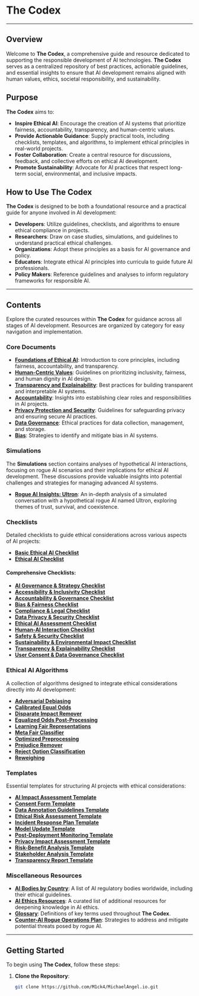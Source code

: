 # The Codex

---

## Overview

Welcome to **The Codex**, a comprehensive guide and resource dedicated to supporting the responsible development of AI technologies. **The Codex** serves as a centralized repository of best practices, actionable guidelines, and essential insights to ensure that AI development remains aligned with human values, ethics, societal responsibility, and sustainability.

## Purpose

**The Codex** aims to:

- **Inspire Ethical AI**: Encourage the creation of AI systems that prioritize fairness, accountability, transparency, and human-centric values.
- **Provide Actionable Guidance**: Supply practical tools, including checklists, templates, and algorithms, to implement ethical principles in real-world projects.
- **Foster Collaboration**: Create a central resource for discussions, feedback, and collective efforts on ethical AI development.
- **Promote Sustainability**: Advocate for AI practices that respect long-term social, environmental, and inclusive impacts.

## How to Use The Codex

**The Codex** is designed to be both a foundational resource and a practical guide for anyone involved in AI development:

- **Developers**: Utilize guidelines, checklists, and algorithms to ensure ethical compliance in projects.
- **Researchers**: Draw on case studies, simulations, and guidelines to understand practical ethical challenges.
- **Organizations**: Adopt these principles as a basis for AI governance and policy.
- **Educators**: Integrate ethical AI principles into curricula to guide future AI professionals.
- **Policy Makers**: Reference guidelines and analyses to inform regulatory frameworks for responsible AI.

---

## Contents

Explore the curated resources within **The Codex** for guidance across all stages of AI development. Resources are organized by category for easy navigation and implementation.

### Core Documents

- **[Foundations of Ethical AI](archive/Foundations_of_Ethical_AI.md)**: Introduction to core principles, including fairness, accountability, and transparency.
- **[Human-Centric Values](archive/Human-Centric_Values.md)**: Guidelines on prioritizing inclusivity, fairness, and human dignity in AI design.
- **[Transparency and Explainability](archive/Transparency_and_Explainability.md)**: Best practices for building transparent and interpretable AI systems.
- **[Accountability](archive/Accountability.md)**: Insights into establishing clear roles and responsibilities in AI projects.
- **[Privacy Protection and Security](archive/Privacy_Protection_and_Security.md)**: Guidelines for safeguarding privacy and ensuring secure AI practices.
- **[Data Governance](archive/Data_Governance.md)**: Ethical practices for data collection, management, and storage.
- **[Bias](archive/Bias.md)**: Strategies to identify and mitigate bias in AI systems.

### Simulations

The **Simulations** section contains analyses of hypothetical AI interactions, focusing on rogue AI scenarios and their implications for ethical AI development. These discussions provide valuable insights into potential challenges and strategies for managing advanced AI systems.

- **[Rogue AI Insights: Ultron](simulations/Rogue_AI_Insights_ultron_17-11-2024.md)**: An in-depth analysis of a simulated conversation with a hypothetical rogue AI named Ultron, exploring themes of trust, survival, and coexistence.

### Checklists

Detailed checklists to guide ethical considerations across various aspects of AI projects:

- **[Basic Ethical AI Checklist](checklists/Basic_Ethical_AI_Checklist.md)**
- **[Ethical AI Checklist](checklists/Ethical_AI_Checklist.md)**

#### Comprehensive Checklists:

- **[AI Governance & Strategy Checklist](checklists/comprehensive_checklists/AI_Governance_%26_Strategy_Checklist.md)**
- **[Accessibility & Inclusivity Checklist](checklists/comprehensive_checklists/Accessibility_%26_Inclusivity_Checklist.md)**
- **[Accountability & Governance Checklist](checklists/comprehensive_checklists/Accountability_%26_Governance_Checklist.md)**
- **[Bias & Fairness Checklist](checklists/comprehensive_checklists/Bias_%26_Fairness_Checklist.md)**
- **[Compliance & Legal Checklist](checklists/comprehensive_checklists/Compliance_%26_Legal_Checklist.md)**
- **[Data Privacy & Security Checklist](checklists/comprehensive_checklists/Data_Privacy_%26_Security_Checklist.md)**
- **[Ethical AI Assessment Checklist](checklists/comprehensive_checklists/Ethical_AI_Assessment_Checklist.md)**
- **[Human-AI Interaction Checklist](checklists/comprehensive_checklists/Human-AI_Interaction_Checklist.md)**
- **[Safety & Security Checklist](checklists/comprehensive_checklists/Safety_%26_Security_Checklist.md)**
- **[Sustainability & Environmental Impact Checklist](checklists/comprehensive_checklists/Sustainability_%26_Environmental_Impact_Checklist.md)**
- **[Transparency & Explainability Checklist](checklists/comprehensive_checklists/Transparency_%26_Explainability_Checklist.md)**
- **[User Consent & Data Governance Checklist](checklists/comprehensive_checklists/User_Consent_%26_Data_Governance_Checklist.md)**

### Ethical AI Algorithms

A collection of algorithms designed to integrate ethical considerations directly into AI development:

- **[Adversarial Debiasing](ethical_ai_algorithms/adversarial_debiasing.md)**
- **[Calibrated Equal Odds](ethical_ai_algorithms/calibrated_equal_odds_calibrating.md)**
- **[Disparate Impact Remover](ethical_ai_algorithms/disparate_impact_remover.md)**
- **[Equalized Odds Post-Processing](ethical_ai_algorithms/equalized_odds_post-processing.md)**
- **[Learning Fair Representations](ethical_ai_algorithms/learning_fair_representations.md)**
- **[Meta Fair Classifier](ethical_ai_algorithms/meta_fair_classifier.md)**
- **[Optimized Preprocessing](ethical_ai_algorithms/optimized_preprocessing.md)**
- **[Prejudice Remover](ethical_ai_algorithms/prejudice_remover.md)**
- **[Reject Option Classification](ethical_ai_algorithms/reject_option_classification.md)**
- **[Reweighing](ethical_ai_algorithms/reweighing.md)**

### Templates

Essential templates for structuring AI projects with ethical considerations:

- **[AI Impact Assessment Template](templates/AI_Impact_Assessment_Template.md)**
- **[Consent Form Template](templates/Consent_Form_Template.md)**
- **[Data Annotation Guidelines Template](templates/Data_Annotation_Guidelines_Template.md)**
- **[Ethical Risk Assessment Template](templates/Ethical_Risk_Assessment_Template.md)**
- **[Incident Response Plan Template](templates/Incident_Response_Plan_Template.md)**
- **[Model Update Template](templates/Model_Update_Template.md)**
- **[Post-Deployment Monitoring Template](templates/Post-Deployment_Monitoring_Template.md)**
- **[Privacy Impact Assessment Template](templates/Privacy_Impact_Assessment_Template.md)**
- **[Risk-Benefit Analysis Template](templates/Risk-Benefit_Analysis_Template.md)**
- **[Stakeholder Analysis Template](templates/Stakeholder_Analysis_Template.md)**
- **[Transparency Report Template](templates/Transparency_Report_Template.md)**

### Miscellaneous Resources

- **[AI Bodies by Country](misc/AI_Bodies_by_Country.md)**: A list of AI regulatory bodies worldwide, including their ethical guidelines.
- **[AI Ethics Resources](misc/AI_Ethics_Resources.md)**: A curated list of additional resources for deepening knowledge in AI ethics.
- **[Glossary](misc/Glossary.md)**: Definitions of key terms used throughout **The Codex**.
- **[Counter-AI Rogue Operations Plan](misc/Counter-AI_Rogue_Operations_Plan.md)**: Strategies to address and mitigate potential threats posed by rogue AI.

---

## Getting Started

To begin using **The Codex**, follow these steps:

1. **Clone the Repository**:

   ```bash
   git clone https://github.com/M1ck4/MichaelAngel.io.git
